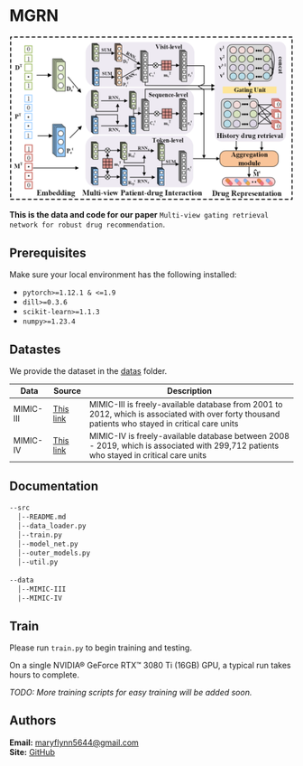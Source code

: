 # MGRN

![](fig/1.png)

**This is the data and code for our paper** `Multi-view gating retrieval network for robust drug
recommendation`.

## Prerequisites

Make sure your local environment has the following installed:


* `pytorch>=1.12.1 & <=1.9`
* `dill>=0.3.6`
* `scikit-learn>=1.1.3`
* `numpy>=1.23.4`


## Datastes

We provide the dataset in the [datas](datas/) folder.

| Data                          | Source | Description |
|-----| ----- |---|
| MIMIC-III                     | [This link](https://physionet.org/content/mimiciii/1.4/) | MIMIC-III is freely-available database from 2001 to 2012, which is associated with over forty thousand patients who stayed in critical care units |
| MIMIC-IV                      | [This link](https://physionet.org/content/mimiciv/2.2/) | MIMIC-IV is freely-available database between 2008 - 2019, which is associated with 299,712 patients who stayed in critical care units            |

## Documentation

```
--src
  │--README.md
  │--data_loader.py
  │--train.py
  │--model_net.py
  │--outer_models.py
  │--util.py
  
--data
  │--MIMIC-III
  |--MIMIC-IV

```

## Train

Please run `train.py` to begin training and testing.

On a single NVIDIA® GeForce RTX™ 3080 Ti (16GB) GPU, a typical run takes hours to complete.

*TODO: More training scripts for easy training will be added soon.*


## Authors

**Email:** maryflynn5644@gmail.com \
**Site:** [GitHub](https://github.com/kyosen258)
